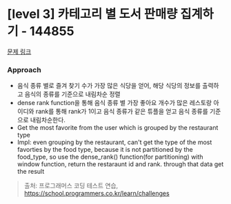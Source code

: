 # [level 3] 카테고리 별 도서 판매량 집계하기 - 144855 

[문제 링크](https://school.programmers.co.kr/learn/courses/30/lessons/144855) 

### Approach
- 음식 종류 별로 즐겨 찾기 수가 가장 많은 식당을 얻어, 해당 식당의 정보를 출력하고 음식의 종류를 기준으로 내림차순 정렬
- dense rank function을 통해 음식 종류 별 가장 좋아요 개수가 많은 레스토랑 아이디와 rank를 통해 rank가 1이고 음식 종류가 같은 튜플을 얻고 음식 종류를 기준으로 내림차순한다.
- Get the most favorite from the user which is grouped by the restaurant type
- Impl: even grouping by the restaurant, can't get the type of the most favorties by the food type, because it is not partitioned by the food_type, so use the dense_rank() function(for partitioning) with window function, return the restaraunt id and rank. through that data get the result

> 출처: 프로그래머스 코딩 테스트 연습, https://school.programmers.co.kr/learn/challenges
